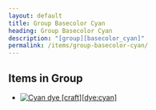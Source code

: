 ```yaml
---
layout: default
title: Group Basecolor Cyan
heading: Group Basecolor Cyan
description: "[group][basecolor_cyan]"
permalink: /items/group-basecolor-cyan/
---
```



## Items in Group

<ul class="list-items">
    <li><a href="{{site.baseurl}}/items/dye-cyan/"><img src="{{site.baseurl}}/assets/img/items/textures/dye_cyan.png" data-toggle="tooltip" title="Cyan dye [craft][dye:cyan]"></a></li>
</ul>
